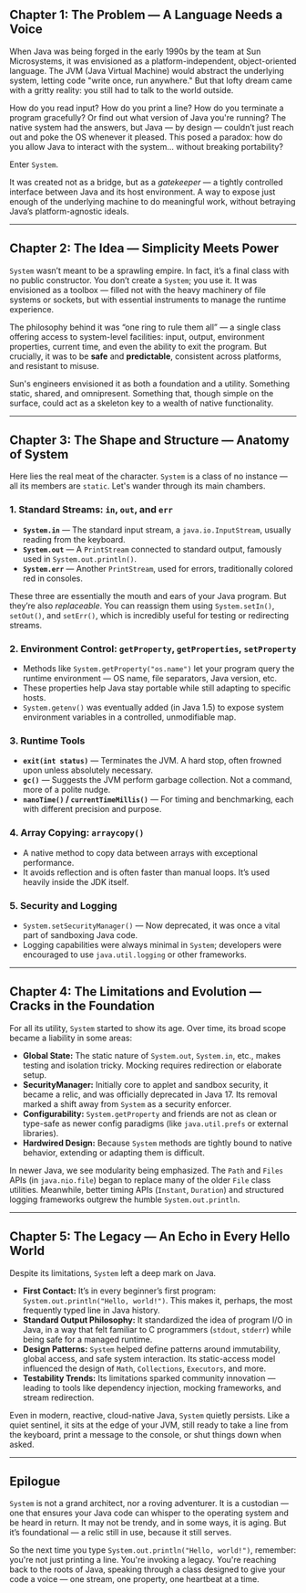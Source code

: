 ## **Chapter 1: The Problem — A Language Needs a Voice**

When Java was being forged in the early 1990s by the team at Sun Microsystems, it was envisioned as a platform-independent, object-oriented language. The JVM (Java Virtual Machine) would abstract the underlying system, letting code "write once, run anywhere." But that lofty dream came with a gritty reality: you still had to talk to the world outside.

How do you read input? How do you print a line? How do you terminate a program gracefully? Or find out what version of Java you're running? The native system had the answers, but Java — by design — couldn’t just reach out and poke the OS whenever it pleased. This posed a paradox: how do you allow Java to interact with the system… without breaking portability?

Enter `System`.

It was created not as a bridge, but as a *gatekeeper* — a tightly controlled interface between Java and its host environment. A way to expose just enough of the underlying machine to do meaningful work, without betraying Java’s platform-agnostic ideals.

---

## **Chapter 2: The Idea — Simplicity Meets Power**

`System` wasn’t meant to be a sprawling empire. In fact, it’s a final class with no public constructor. You don’t create a `System`; you use it. It was envisioned as a toolbox — filled not with the heavy machinery of file systems or sockets, but with essential instruments to manage the runtime experience.

The philosophy behind it was “one ring to rule them all” — a single class offering access to system-level facilities: input, output, environment properties, current time, and even the ability to exit the program. But crucially, it was to be **safe** and **predictable**, consistent across platforms, and resistant to misuse.

Sun's engineers envisioned it as both a foundation and a utility. Something static, shared, and omnipresent. Something that, though simple on the surface, could act as a skeleton key to a wealth of native functionality.

---

## **Chapter 3: The Shape and Structure — Anatomy of System**

Here lies the real meat of the character. `System` is a class of no instance — all its members are `static`. Let's wander through its main chambers.

### **1. Standard Streams: `in`, `out`, and `err`**
- **`System.in`** — The standard input stream, a `java.io.InputStream`, usually reading from the keyboard.
- **`System.out`** — A `PrintStream` connected to standard output, famously used in `System.out.println()`.
- **`System.err`** — Another `PrintStream`, used for errors, traditionally colored red in consoles.

These three are essentially the mouth and ears of your Java program. But they’re also *replaceable*. You can reassign them using `System.setIn()`, `setOut()`, and `setErr()`, which is incredibly useful for testing or redirecting streams.

### **2. Environment Control: `getProperty`, `getProperties`, `setProperty`**
- Methods like `System.getProperty("os.name")` let your program query the runtime environment — OS name, file separators, Java version, etc.
- These properties help Java stay portable while still adapting to specific hosts.
- `System.getenv()` was eventually added (in Java 1.5) to expose system environment variables in a controlled, unmodifiable map.

### **3. Runtime Tools**
- **`exit(int status)`** — Terminates the JVM. A hard stop, often frowned upon unless absolutely necessary.
- **`gc()`** — Suggests the JVM perform garbage collection. Not a command, more of a polite nudge.
- **`nanoTime()` / `currentTimeMillis()`** — For timing and benchmarking, each with different precision and purpose.

### **4. Array Copying: `arraycopy()`**
- A native method to copy data between arrays with exceptional performance.
- It avoids reflection and is often faster than manual loops. It’s used heavily inside the JDK itself.

### **5. Security and Logging**
- `System.setSecurityManager()` — Now deprecated, it was once a vital part of sandboxing Java code.
- Logging capabilities were always minimal in `System`; developers were encouraged to use `java.util.logging` or other frameworks.

---

## **Chapter 4: The Limitations and Evolution — Cracks in the Foundation**

For all its utility, `System` started to show its age. Over time, its broad scope became a liability in some areas:

- **Global State:** The static nature of `System.out`, `System.in`, etc., makes testing and isolation tricky. Mocking requires redirection or elaborate setup.
- **SecurityManager:** Initially core to applet and sandbox security, it became a relic, and was officially deprecated in Java 17. Its removal marked a shift away from `System` as a security enforcer.
- **Configurability:** `System.getProperty` and friends are not as clean or type-safe as newer config paradigms (like `java.util.prefs` or external libraries).
- **Hardwired Design:** Because `System` methods are tightly bound to native behavior, extending or adapting them is difficult.

In newer Java, we see modularity being emphasized. The `Path` and `Files` APIs (in `java.nio.file`) began to replace many of the older `File` class utilities. Meanwhile, better timing APIs (`Instant`, `Duration`) and structured logging frameworks outgrew the humble `System.out.println`.

---

## **Chapter 5: The Legacy — An Echo in Every Hello World**

Despite its limitations, `System` left a deep mark on Java.

- **First Contact:** It’s in every beginner’s first program: `System.out.println("Hello, world!")`. This makes it, perhaps, the most frequently typed line in Java history.
- **Standard Output Philosophy:** It standardized the idea of program I/O in Java, in a way that felt familiar to C programmers (`stdout`, `stderr`) while being safe for a managed runtime.
- **Design Patterns:** `System` helped define patterns around immutability, global access, and safe system interaction. Its static-access model influenced the design of `Math`, `Collections`, `Executors`, and more.
- **Testability Trends:** Its limitations sparked community innovation — leading to tools like dependency injection, mocking frameworks, and stream redirection.

Even in modern, reactive, cloud-native Java, `System` quietly persists. Like a quiet sentinel, it sits at the edge of your JVM, still ready to take a line from the keyboard, print a message to the console, or shut things down when asked.

---

## **Epilogue**

`System` is not a grand architect, nor a roving adventurer. It is a custodian — one that ensures your Java code can whisper to the operating system and be heard in return. It may not be trendy, and in some ways, it is aging. But it’s foundational — a relic still in use, because it still serves.

So the next time you type `System.out.println("Hello, world!")`, remember: you're not just printing a line. You're invoking a legacy. You're reaching back to the roots of Java, speaking through a class designed to give your code a voice — one stream, one property, one heartbeat at a time.